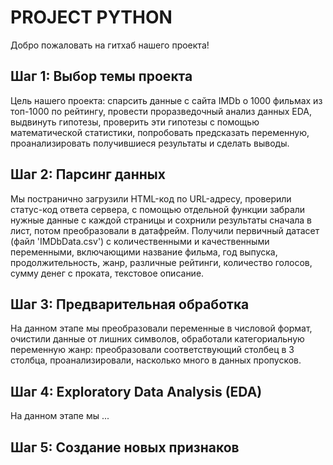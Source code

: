 # PROJECT PYTHON
Добро пожаловать на гитхаб нашего проекта!
## Шаг 1: Выбор темы проекта
Цель нашего проекта:
спарсить данные с сайта IMDb о 1000 фильмах из топ-1000 по рейтингу, провести проразведочный анализ данных EDA, выдвинуть гипотезы, проверить эти гипотезы с помощью математической статистики, попробовать предсказать переменную, проанализировать получившиеся результаты и сделать выводы.
## Шаг 2: Парсинг данных
Мы постранично загрузили HTML-код по URL-адресу, проверили статус-код ответа сервера, с помощью отдельной функции забрали нужные данные с каждой страницы и сохрнили результаты сначала в лист, потом преобразовали в датафрейм. Получили первичный датасет (файл 'IMDbData.csv') с количественными и качественными переменными, включающими название фильма, год выпуска, продолжительность, жанр, различные рейтинги, количество голосов, сумму денег с проката, текстовое описание.
## Шаг 3: Предварительная обработка
На данном этапе мы преобразовали переменные в числовой формат, очистили данные от лишних символов, обработали категориальную переменную жанр: преобразовали соответствующий столбец в 3 столбца, проанализировали, насколько много в данных пропусков.
## Шаг 4: Exploratory Data Analysis (EDA)
На данном этапе мы ...
## Шаг 5: Создание новых признаков

